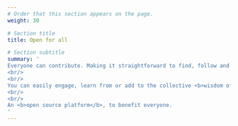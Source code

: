 ```yaml
---
# Order that this section appears on the page.
weight: 30

# Section title
title: Open for all

# Section subtitle 
summary: '
Everyone can contribute. Making it straightforward to find, follow and directly <b>add value</b> on challenges.
<br/>
<br/>
You can easily engage, learn from or add to the collective <b>wisdom of the community</b>. 
<br/>
<br/>
An <b>open source platform</b>, to benefit everyone. 
'
---
```

